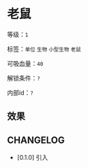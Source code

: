 # 老鼠

等级：`1`

标签：`单位` `生物` `小型生物` `老鼠`

可吸血量：`40`

解锁条件：`?`

内部id：`?`

## 效果

## CHANGELOG

- [0.1.0] 引入
